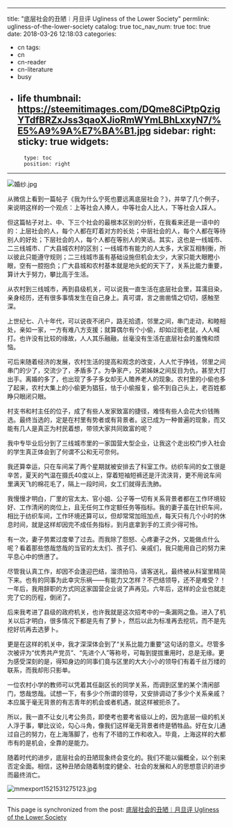 
---
title: "底层社会的丑陋︱月旦评 Ugliness of the Lower Society"
permlink: ugliness-of-the-lower-society
catalog: true
toc_nav_num: true
toc: true
date: 2018-03-26 12:18:03
categories:
- cn
tags:
- cn
- cn-reader
- cn-literature
- busy
- life
thumbnail: https://steemitimages.com/DQme8CiPtpQzigYTdfBRZxJss3qaoXJioRmWYmLBhLxxyN7/%E5%A9%9A%E7%BA%B1.jpg
sidebar:
    right:
        sticky: true
widgets:
    -
        type: toc
        position: right
---


![婚纱.jpg](https://steemitimages.com/DQme8CiPtpQzigYTdfBRZxJss3qaoXJioRmWYmLBhLxxyN7/%E5%A9%9A%E7%BA%B1.jpg)




从微信上看到一篇帖子《我为什么宁死也要远离底层社会？》，并举了几个例子，来说明这样的一个观点：上等社会人捧人，中等社会人比人，下等社会人踩人。

但这篇帖子对上、中、下三个社会的最根本区别的分析，在我看来还是一语中的的：上层社会的人，每个人都在盯着对方的长处；中层社会的人，每个人都在等待别人的好处；下层社会的人，每个人都在等别人的笑话。其实，这也是一线城市、二三线城市、广大县城农村的区别；一线城市有能力的人太多，大家互相制衡，所以彼此只能遵守规则；二三线城市虽有基础设施但机会太少，大家只能大眼瞪小眼，空有一腔抱负；广大县城和农村基本就是地头蛇的天下了，关系比能力重要，算计大于努力，攀比高于生活。

从农村到三线城市，再到县级机关，可以说我一直生活在底层社会里，耳濡目染，亲身经历，还有很多事情发生在自己身上。真可谓，言之凿凿情之切切，感触至深。

上世纪七、八十年代，可以说夜不闭户，路无拾遗，邻里之间，串门走动，和睦相处，亲如一家，一方有难八方支援；就算偶尔有个小偷，却如过街老鼠，人人喊打。也许没有比较的缘故，人人其乐融融，丝毫没有生活在底层社会的羞愧和烦恼。

可后来随着经济的发展，农村生活的提高和观念的改变，人人忙于挣钱，邻里之间串门的少了，交流少了，矛盾多了。为争家产，兄弟姊妹之间反目为仇，甚至大打出手。离婚的多了，也出现了多子多女却无人赡养老人的现象。农村里的小偷也多了起来，农村大集上的小偷更为猖狂，怯于小偷报复，偷不到自己头上，老百姓都睁只眼闭只眼。

村支书和村主任的位子，成了有些人发家致富的捷径，难怪有些人会花大价钱贿选。最终当选的，定是在村里有势者或有背景者。这已成为一种普遍的现象，而又能有几人是真正为村民着想，带领大家共同致富的呢？

我中专毕业后分到了三线城市里的一家国营大型企业，让我这个走出校门步入社会的学生真正体会到了何谓不公和无可奈何。

我还算幸运，只在车间呆了两个星期就被安排去了科室工作。纺织车间的女工很是辛苦，夏天的气温在摄氏40度以上，穿着短袖短裤还是汗流浃背，更不用说车间里满天飞的棉花毛了，隔上一段时间，女工们就得去洗肺。

我慢慢才明白，厂里的官太太、官小姐、公子等一切有关系背景者都在工作环境较好、工作清闲的岗位上，且无任何工作定额任务等指标。我的妻子虽在针织车间，相比于纺织车间，工作环境还算可以，但却常常加班加点，每天只有几个小时的休息时间，就是这样却因完不成任务指标，到月底拿到手的工资少得可怜。

有一次，妻子劳累过度晕了过去。而我除了怨怒、心疼妻子之外，又能做点什么呢？看着那些悠哉悠哉的当官的太太们、孩子们、亲戚们，我只能用自己的努力来平息心中的愤懑了。

尽管我认真工作，却因不会逢迎巴结，溜须拍马，请客送礼，最终被从科室里精简下来。也有的同事为此幸灾乐祸——有能力又怎样？不巴结领导，还不是难受？！一年后，我用辞职的方式同这家国营企业说了声再见。六年后，这样的企业也就走完了它的历程，倒闭了。

后来我考进了县级的政府机关，也许我就是这次招考中的一条漏网之鱼。进入了机关以后才明白，很多情况下都是先有了萝卜，然后以此为标准再去挖坑，而不是先挖好坑再去选萝卜。

更是在这样的机关中，我才深深体会到了“关系比能力重要”这句话的意义。尽管多次被评为“优秀共产党员”、“先进个人”等称号，可每到提拔重用时，总是无缘。更为感受深刻的是，得知身边的同事们竟与区里的大大小小的领导们有着千丝万缕的联系，而我却形只影单。

一位农村小学的教师可以凭着其任副区长的同学关系，而调到区里的某个清闲部门，悠哉悠哉。试想一下，有多少个所谓的领导，又安排调动了多少个关系亲戚？本应属于毫无背景的有志青年的机会或者机遇，就这样被扼杀了。

所以，我一直不让女儿考公务员，即使考也要考省级以上的，因为底层一级的机关人浮于事，攀比议论，勾心斗角，像我们这样毫无背景者终是牺牲品。好在女儿通过自己的努力，在上海落脚了，也有了不错的工作和收入。毕竟，上海这样的大都市有的是机会，全靠的是能力。

随着时代的进步，底层社会的丑陋现象终会变化的。我们不能以偏概全，以个别来否定全面。相信，这种丑陋会随着制度的健全、社会的发展和人的思想意识的进步而最终消亡。

![mmexport1521531275123.jpg](https://steemitimages.com/DQmZ3dyfyMAGwK6UHQbX8M5pZa9Wuq4RSRtPqb9PggL5fnC/mmexport1521531275123.jpg)

- - -

This page is synchronized from the post: [底层社会的丑陋︱月旦评 Ugliness of the Lower Society](https://steemit.com/@bring/ugliness-of-the-lower-society)
